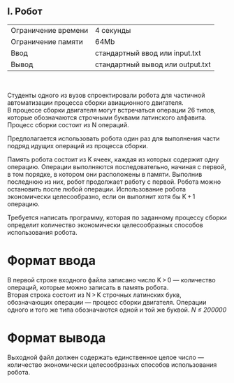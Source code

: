 ## I. Робот

|                     |           |
|---------------------|-----------|
| Ограничение времени | 4 секунды |
| Ограничение памяти  | 64Mb      |
| Ввод                | стандартный ввод или input.txt  |
| Вывод               | стандартный вывод или output.txt |

<br>

Студенты одного из вузов спроектировали робота для частичной автоматизации процесса сборки авиационного двигателя.  
В процессе сборки двигателя могут встречаться операции 26 типов, которые обозначаются строчными буквами латинского алфавита. Процесс сборки состоит из N операций.

Предполагается использовать робота один раз для выполнения части подряд идущих операций из процесса сборки.

Память робота состоит из K ячеек, каждая из которых содержит одну операцию. Операции выполняются последовательно, начиная с первой, в том порядке, в котором они расположены в памяти. Выполнив последнюю из них, робот продолжает работу с первой. Робота можно остановить после любой операции. Использование робота экономически целесообразно, если он выполнит хотя бы K + 1 операцию.

Требуется написать программу, которая по заданному процессу сборки определит количество экономически целесообразных способов использования робота.

# Формат ввода

В первой строке входного файла записано число K > 0 — количество операций, которые можно записать в память робота.  
Вторая строка состоит из N > K строчных латинских букв, обозначающих операции — процесс сборки двигателя. Операции одного и того же типа обозначаются одной и той же буквой. *N ≤ 200000*

# Формат вывода

Выходной файл должен содержать единственное целое число — количество экономически целесообразных способов использования робота.
